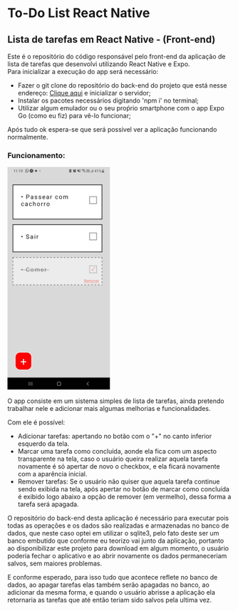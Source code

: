 # To-Do List React Native
## Lista de tarefas em React Native - (Front-end)
<p>Este é o repositório do código responsável pelo front-end da aplicação de lista de tarefas que desenvolvi utilizando React Native e Expo.<br> 
Para inicializar a execução do app será necessário:</p>
<ul>
  <li>Fazer o git clone do repositório do back-end do projeto que está nesse endereço: <a href="https://github.com/Guilherme-07062002/APIToDoList.git">Clique aqui</a> e inicializar o servidor;</li>
  <li>Instalar os pacotes necessários digitando 'npm i' no terminal;</li> 
  <li>Utilizar algum emulador ou o seu proṕrio smartphone com o app Expo Go (como eu fiz) para vê-lo funcionar;</li> 
</ul>
<p>Após tudo ok espera-se que será possivel ver a aplicação funcionando normalmente.</p>

### Funcionamento:
<img style="height: 500px" src="img_readme/print.jpg"></img>
<p>O app consiste em um sistema simples de lista de tarefas, ainda pretendo trabalhar nele e adicionar mais algumas melhorias e funcionalidades.</p>
<p>Com ele é possível:</p>
<ul>
  <li>Adicionar tarefas: apertando no botão com o "+" no canto inferior esquerdo da tela.</li>
  <li>Marcar uma tarefa como concluída, aonde ela fica com um aspecto transparente na tela, caso o usuário queira realizar aquela tarefa novamente é só apertar de novo o checkbox, e ela ficará novamente com a aparência inicial.</li>
  <li>Remover tarefas: Se o usuário não quiser que aquela tarefa continue sendo exibida na tela, após apertar no botão de marcar como concluída é exibido logo abaixo a opção de remover (em vermelho), dessa forma a tarefa será apagada.</li>
</ul>
<p>O repositório do back-end desta aplicação é necessário para executar pois todas as operações e os dados são realizadas e armazenadas no banco de dados, que neste caso optei em utilizar o sqlite3, pelo fato deste ser um banco embutido que conforme eu teorizo vai junto da aplicação, portanto ao disponibilizar este projeto para download em algum momento, o usuário poderia fechar o aplicativo e ao abrir novamente os dados permaneceriam salvos, sem maiores problemas.</p>
<p>E conforme esperado, para isso tudo que acontece reflete no banco de dados, ao apagar tarefas elas também serão apagadas no banco, ao adicionar da mesma forma, e quando o usuário abrisse a aplicação ela retornaria as tarefas que até então teriam sido salvos pela ultima vez.</p>
